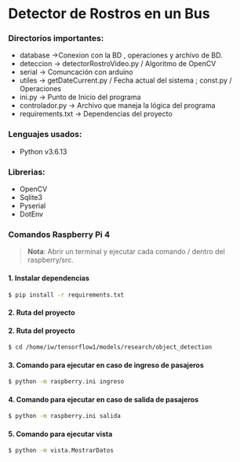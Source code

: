 # Detector de Rostros en un Bus

### Directorios importantes:
* database ->Conexion con la BD , operaciones y archivo de BD.
* deteccion -> detectorRostroVideo.py / Algoritmo de OpenCV
* serial -> Comuncación con arduino
* utiles -> getDateCurrent.py / Fecha actual del sistema ; const.py / Operaciones
* ini.py -> Punto de Inicio del programa
* controlador.py -> Archivo que maneja la lógica del programa
* requirements.txt -> Dependencias del proyecto
### Lenguajes usados:

* Python v3.6.13

### Librerias:
* OpenCV
* Sqlite3
* Pyserial
* DotEnv

### Comandos Raspberry Pi 4
> **Nota**: Abrir un terminal y ejecutar cada comando / dentro del raspberry/src.
#### 1. Instalar dependencias
```bash
$ pip install -r requirements.txt
```
#### 2. Ruta del proyecto
#### 2. Ruta del proyecto
```bash
$ cd /home/iw/tensorflow1/models/research/object_detection
```
#### 3. Comando para ejecutar en caso de ingreso de pasajeros
```bash
$ python -m raspberry.ini ingreso     
```
#### 4. Comando para ejecutar en caso de salida de pasajeros
```bash
$ python -m raspberry.ini salida    
```
#### 5. Comando para ejecutar vista
```bash
$ python -m vista.MostrarDatos 
```